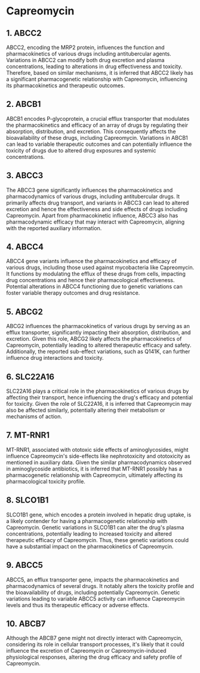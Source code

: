 # Capreomycin

## 1. ABCC2
ABCC2, encoding the MRP2 protein, influences the function and pharmacokinetics of various drugs including antitubercular agents. Variations in ABCC2 can modify both drug excretion and plasma concentrations, leading to alterations in drug effectiveness and toxicity. Therefore, based on similar mechanisms, it is inferred that ABCC2 likely has a significant pharmacogenetic relationship with Capreomycin, influencing its pharmacokinetics and therapeutic outcomes.

## 2. ABCB1
ABCB1 encodes P-glycoprotein, a crucial efflux transporter that modulates the pharmacokinetics and efficacy of an array of drugs by regulating their absorption, distribution, and excretion. This consequently affects the bioavailability of these drugs, including Capreomycin. Variations in ABCB1 can lead to variable therapeutic outcomes and can potentially influence the toxicity of drugs due to altered drug exposures and systemic concentrations.

## 3. ABCC3
The ABCC3 gene significantly influences the pharmacokinetics and pharmacodynamics of various drugs, including antitubercular drugs. It primarily affects drug transport, and variants in ABCC3 can lead to altered excretion and hence the effectiveness and side effects of drugs including Capreomycin. Apart from pharmacokinetic influence, ABCC3 also has pharmacodynamic efficacy that may interact with Capreomycin, aligning with the reported auxiliary information.

## 4. ABCC4
ABCC4 gene variants influence the pharmacokinetics and efficacy of various drugs, including those used against mycobacteria like Capreomycin. It functions by modulating the efflux of these drugs from cells, impacting drug concentrations and hence their pharmacological effectiveness. Potential alterations in ABCC4 functioning due to genetic variations can foster variable therapy outcomes and drug resistance.

## 5. ABCG2
ABCG2 influences the pharmacokinetics of various drugs by serving as an efflux transporter, significantly impacting their absorption, distribution, and excretion. Given this role, ABCG2 likely affects the pharmacokinetics of Capreomycin, potentially leading to altered therapeutic efficacy and safety. Additionally, the reported sub-effect variations, such as Q141K, can further influence drug interactions and toxicity.

## 6. SLC22A16
SLC22A16 plays a critical role in the pharmacokinetics of various drugs by affecting their transport, hence influencing the drug's efficacy and potential for toxicity. Given the role of SLC22A16, it is inferred that Capreomycin may also be affected similarly, potentially altering their metabolism or mechanisms of action.

## 7. MT-RNR1
MT-RNR1, associated with ototoxic side effects of aminoglycosides, might influence Capreomycin's side-effects like nephrotoxicity and ototoxicity as mentioned in auxiliary data. Given the similar pharmacodynamics observed in aminoglycoside antibiotics, it is inferred that MT-RNR1 possibly has a pharmacogenetic relationship with Capreomycin, ultimately affecting its pharmacological toxicity profile.

## 8. SLCO1B1
SLCO1B1 gene, which encodes a protein involved in hepatic drug uptake, is a likely contender for having a pharmacogenetic relationship with Capreomycin. Genetic variations in SLCO1B1 can alter the drug's plasma concentrations, potentially leading to increased toxicity and altered therapeutic efficacy of Capreomycin. Thus, these genetic variations could have a substantial impact on the pharmacokinetics of Capreomycin.

## 9. ABCC5
ABCC5, an efflux transporter gene, impacts the pharmacokinetics and pharmacodynamics of several drugs. It notably alters the toxicity profile and the bioavailability of drugs, including potentially Capreomycin. Genetic variations leading to variable ABCC5 activity can influence Capreomycin levels and thus its therapeutic efficacy or adverse effects.

## 10. ABCB7
Although the ABCB7 gene might not directly interact with Capreomycin, considering its role in cellular transport processes, it's likely that it could influence the excretion of Capreomycin or Capreomycin-induced physiological responses, altering the drug efficacy and safety profile of Capreomycin.

